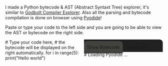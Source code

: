 
I made a Python bytecode & AST (Abstract Syntaxt Tree) explorer, it's similar to [Godbolt Compiler Explorer](https://godbolt.org/). Also all the parsing and bytecode compilation is done on browser using [Pyodide](https://pyodide.org)!

Paste or type your code to the left side and you are going to be able to view the AST or bytecode on the right side.

<script src="https://cdn.jsdelivr.net/pyodide/v0.25.0/full/pyodide.js"></script>
<script src="https://cdnjs.cloudflare.com/ajax/libs/ace/1.4.12/ace.js" type="text/javascript" charset="utf-8"></script>

<style>
    #center {
        max-width: 1500px;
    }
    .editors {
      display: flex;
      flex-direction: row;
      width: 100%;
      margin:auto;
      height: 600px; /* Or set to any desired height */
    }

    .editor {
      flex: 1; /* Each editor takes equal space */
      height: 100%;
    }
    .selector-holder {
        height: 40px;
        line-height: 40px;
        white-space-collapsing: discard;
        background-color: #212121;
        border-radius: 0px 10px 0px 0px;
    }

    .selector-holder > div {
    
        display: inline-block;
        height: 100%;
        border-radius: 10px 10px 0px 0px;
        padding-left: 10px;
        padding-right: 10px;
        margin-top: 5px;
    }

    .selector-holder > div:hover {
        cursor: pointer;
    }

    .selector-holder > div.active {
        background-color: #42423f;
    }
</style>

 <div class="main-holder">
  <div class="editors">
    <div id="editor" class="editor"># Type your code here,
# the bytecode will be displayed on the right automatically.
for i in range(5):
    print("Hello world")
    </div>
    <div class="editor">
        <div class="selector-holder">
            <div id="show-bytecode" class="active">Show Bytecode</div>
            <div id="show-ast">Show AST</div>
        </div>
        <div id="output" style="height: 560px"># Loading Pyodide ... </div>
    </div>
  </div>
</div>
<script type="text/javascript">
    var options = document.getElementsByClassName("selector-holder")[0].children;
    console.log(options);
    var show_ast = false;
    function reset_active() {
        for (let i = 0; i < options.length; i++) {
            let option = options[i];
            option.className = "";
        }
    }
    for (let i = 0; i < options.length; i++) {
        let option = options[i];
        console.log(option.id);
        option.addEventListener("click", (function () {
            reset_active();
            this.className = "active";
            show_ast = this.id == "show-ast";
            update_bytecode();
        }).bind(option));
    }

    let editor = ace.edit("editor");
    editor.setTheme("ace/theme/monokai");
    editor.session.setMode("ace/mode/python");
    editor.session.on('change', function (delta) {
      console.log("Editor Changed")
      update_bytecode();
    });

    let output_editor = ace.edit("output");
    output_editor.setTheme("ace/theme/monokai");
    output_editor.session.setMode("ace/mode/python");
    output_editor.setReadOnly(true);
    var pyodide_future = loadPyodide();

    async function update_bytecode() {
      let output_el = document.getElementById("output");
      pyodide = await pyodide_future;
      globals = {
        "code_input": editor.getValue()
      }
      let show_bytecode_source = `
        import io
        import dis
        buffer = io.StringIO()
        result = ""
        try:
          code_object = compile(code_input, '<string>', 'exec')
          dis.dis(code_object, file=buffer)
          result = buffer.getvalue()
        except:
          result = "Syntax Error"
        result
      `;

      let show_ast_source = `
        import ast
        result = ""
        try:
            result = ast.dump(ast.parse(code_input), indent=4)
        except:
            result = "Syntact Error"
        result
      `;

      let source = show_ast ? show_ast_source : show_bytecode_source;

      result = pyodide.runPython(source, { "globals": pyodide.toPy(globals), "locals": pyodide.toPy({}) })
      output_editor.setValue(result);
      output_editor.clearSelection();
    }
    update_bytecode(false);
</script>
